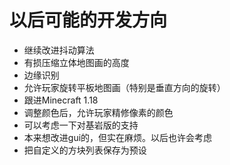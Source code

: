 # 以后可能的开发方向

- 继续改进抖动算法
- 有损压缩立体地图画的高度
- 边缘识别
- 允许玩家旋转平板地图画（特别是垂直方向的旋转）
- 跟进Minecraft 1.18
- 调整颜色后，允许玩家精修像素的颜色
- 可以考虑一下对基岩版的支持
- 本来想改进gui的，但实在麻烦。以后也许会考虑
- 把自定义的方块列表保存为预设